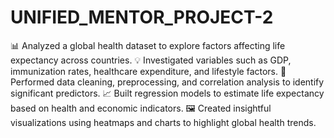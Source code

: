 # UNIFIED_MENTOR_PROJECT-2

📊 Analyzed a global health dataset to explore factors affecting life expectancy across countries.
💡 Investigated variables such as GDP, immunization rates, healthcare expenditure, and lifestyle factors.
🧹 Performed data cleaning, preprocessing, and correlation analysis to identify significant predictors.
📈 Built regression models to estimate life expectancy based on health and economic indicators.
🖼️ Created insightful visualizations using heatmaps and charts to highlight global health trends.
